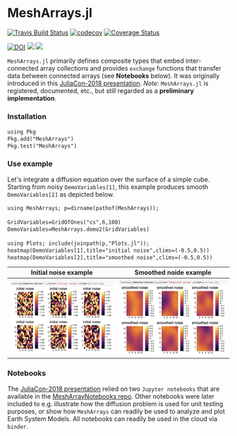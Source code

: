 # MeshArrays.jl


[![Travis Build Status](https://travis-ci.org/gaelforget/MeshArrays.jl.svg?branch=master)](https://travis-ci.org/gaelforget/MeshArrays.jl)
[![codecov](https://codecov.io/gh/gaelforget/GCMFaces.jl/branch/master/graph/badge.svg)](https://codecov.io/gh/gaelforget/GCMFaces.jl)
[![Coverage Status](https://coveralls.io/repos/github/gaelforget/GCMFaces_jl/badge.svg?branch=master)](https://coveralls.io/github/gaelforget/GCMFaces_jl?branch=master)

[![DOI](https://zenodo.org/badge/143987632.svg)](https://zenodo.org/badge/latestdoi/143987632)
[![](https://img.shields.io/badge/docs-stable-blue.svg)](https://gaelforget.github.io/MeshArrays.jl/stable)
[![](https://img.shields.io/badge/docs-dev-blue.svg)](https://gaelforget.github.io/MeshArrays.jl/dev)

`MeshArrays.jl` primarily defines composite types that embed inter-connected array collections and provides `exchange` functions that transfer data between connected arrays (see **Notebooks** below). It was originally introduced in this [JuliaCon-2018 presentation](https://youtu.be/RDxAy_zSUvg). _Note:_ `MeshArrays.jl` is registered, documented, etc., but still regarded as a **preliminary implementation**.

### Installation

```
using Pkg
Pkg.add("MeshArrays")
Pkg.test("MeshArrays")
```

### Use example

Let's integrate a diffusion equation over the surface of a simple cube. Starting from noisy `DemoVariables[1]`, this example produces smooth `DemoVariables[2]` as depicted below.

```
using MeshArrays; p=dirname(pathof(MeshArrays));

GridVariables=GridOfOnes("cs",6,100)
DemoVariables=MeshArrays.demo2(GridVariables)

using Plots; include(joinpath(p,"Plots.jl"));
heatmap(DemoVariables[1],title="initial noise",clims=(-0.5,0.5))
heatmap(DemoVariables[2],title="smoothed noise",clims=(-0.5,0.5))
```

Initial noise example           |  Smoothed noide example
:------------------------------:|:---------------------------------:
![](docs/images/noise_raw.png)  |  ![](docs/images/noise_smooth.png)

### Notebooks

The [JuliaCon-2018 presentation](https://youtu.be/RDxAy_zSUvg) relied on two `Jupyter notebooks` that are available in the [MeshArrayNotebooks repo](https://github.com/gaelforget/MeshArrayNotebooks.git). Other notebooks were later included to e.g. illustrate how the diffusion problem is used for unit testing purposes, or show how `MeshArrays` can readily be used to analyze and plot Earth System Models. All notebooks can readily be used in the cloud via `binder`.
